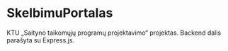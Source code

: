 # SkelbimuPortalas

KTU „Saityno taikomųjų programų projektavimo“ projektas.
Backend dalis parašyta su Express.js.
